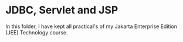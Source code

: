 # JDBC, Servlet and JSP
In this folder, I have kept all practical's of my Jakarta Enterprise Edition (JEE) Technology course.
